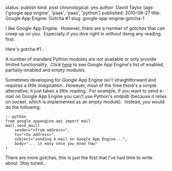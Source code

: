 status: publish
kind: post
chronological: yes
author: David Taylor
tags: ['google app engine', 'paas', 'paas', 'python']
published: 2010-06-27
title: Google App Engine: Gotcha #1
slug: google-app-engine-gotcha-1

I like Google App Engine.  However, there are a number of _gotchas_ that can creep up on you.  Especially if you dive right in without doing any reading first.

Here's gotcha #1...

A number of standard Python modules are not available or only provide limited functionality.  Click [here](http://code.google.com/appengine/kb/libraries.html) to see Google App Engine's list of enabled, partially-enabled and empty modules.

Sometimes developing for Google App Engine isn't straightforward and requires a little imagination.  However, most of the time there's a simple alternative; it just takes a little reading.  For example, if you want to send e-mail on Google App Engine you can't use Python's _smtplib_ (because it relies on _socket_, which is implemented as an empty module).  Instead, you would do the following:

    :::python
    from google.appengine.api import mail
    mail.send_mail(
        sender="<from address>",
        to="<to address>",
        subject="sending e-mail on Google App Engine...",
        body="... is easy once you know how"
    )

There are more gotchas, this is just the first that I've had time to write about. Stay tuned...
